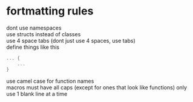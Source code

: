 # fortmatting rules
dont use namespaces<br>
use structs instead of classes<br>
use 4 space tabs (dont just use 4 spaces, use tabs)<br>
define things like this
```c
... {
    ...
}
```
use camel case for function names<br>
macros must have all caps (except for ones that look like functions)
only use 1 blank line at a time
